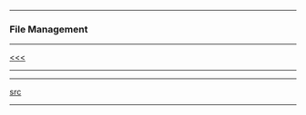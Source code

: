 
---

### File Management

---

[<<<](https://github.com/ttltrk/ELSE/blob/master/SHELL/BUM/BUM.MD)

---

---

[src](https://www.tutorialspoint.com/unix/unix-file-management.htm)

---
